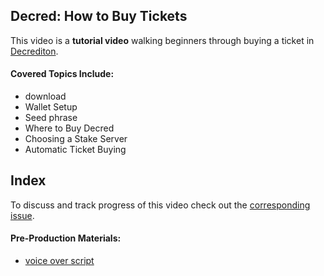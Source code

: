 ## Decred: How to Buy Tickets

This video is a **tutorial video** walking beginners through buying a ticket in [Decrediton](https://github.com/decred/decrediton). 

#### Covered Topics Include:

- download
- Wallet Setup
- Seed phrase
- Where to Buy Decred
- Choosing a Stake Server
- Automatic Ticket Buying

## Index

To discuss and track progress of this video check out the [corresponding issue](https://github.com/raedahgroup/video-production/issues/3).

#### Pre-Production Materials:

- [voice over script](./decredTicketBuyingTut_vo.md)

